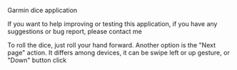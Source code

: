 Garmin dice application

If you want to help improving or testing this application, if you have any suggestions or bug report, please contact me

To roll the dice, just roll your hand forward. Another option is the "Next page" action. It differs among devices, it can be swipe left or up gesture, or "Down" button click